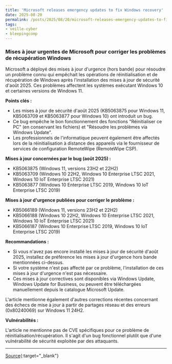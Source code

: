 ```yaml
---
title: 'Microsoft releases emergency updates to fix Windows recovery'
date: 2025-08-20
permalink: /posts/2025/08/20/microsoft-releases-emergency-updates-to-fix-windows-recovery/
tags:
- veille-cyber
- bleepingcomp
---
```

### Mises à jour urgentes de Microsoft pour corriger les problèmes de récupération Windows

Microsoft a déployé des mises à jour d'urgence (hors bande) pour résoudre un problème connu qui empêchait les opérations de réinitialisation et de récupération de Windows après l'installation des mises à jour de sécurité d'août 2025. Ces problèmes affectent les systèmes exécutant Windows 10 et certaines versions de Windows 11.

**Points clés :**

*   Les mises à jour de sécurité d'août 2025 (KB5063875 pour Windows 11, KB5063709 et KB5063877 pour Windows 10) ont introduit un bug.
*   Ce bug empêche le bon fonctionnement des fonctions "Réinitialiser ce PC" (en conservant les fichiers) et "Résoudre les problèmes via Windows Update".
*   Les professionnels de l'informatique peuvent également être affectés lors de la réinitialisation à distance des appareils via le fournisseur de services de configuration RemoteWipe (RemoteWipe CSP).

**Mises à jour concernées par le bug (août 2025) :**

*   KB5063875 (Windows 11, versions 23H2 et 22H2)
*   KB5063709 (Windows 10 22H2, Windows 10 Enterprise LTSC 2021, Windows 10 IoT Enterprise LTSC 2021)
*   KB5063877 (Windows 10 Enterprise LTSC 2019, Windows 10 IoT Enterprise LTSC 2019)

**Mises à jour d'urgence publiées pour corriger le problème :**

*   KB5066189 (Windows 11, versions 23H2 et 22H2)
*   KB5066188 (Windows 10 22H2, Windows 10 Enterprise LTSC 2021, Windows 10 IoT Enterprise LTSC 2021)
*   KB5066187 (Windows 10 Enterprise LTSC 2019, Windows 10 IoT Enterprise LTSC 2019)

**Recommandations :**

*   Si vous n'avez pas encore installé les mises à jour de sécurité d'août 2025, installez de préférence les mises à jour d'urgence hors bande mentionnées ci-dessus.
*   Si votre système n'est pas affecté par ce problème, l'installation de ces mises à jour d'urgence n'est pas nécessaire.
*   Ces mises à jour correctives sont disponibles via Windows Update, Windows Update for Business, ou peuvent être téléchargées manuellement depuis le catalogue Microsoft Update.

L'article mentionne également d'autres corrections récentes concernant des échecs de mise à jour à partir de partages réseau et des erreurs (0x80240069) sur Windows 11 24H2.

**Vulnérabilités :**

L'article ne mentionne pas de CVE spécifiques pour ce problème de réinitialisation/récupération. Il s'agit d'un bug fonctionnel plutôt que d'une vulnérabilité de sécurité exploitée par des attaquants.

---
[Source](https://www.bleepingcomputer.com/news/microsoft/microsoft-releases-emergency-updates-to-fix-windows-recovery/){:target="_blank"}
